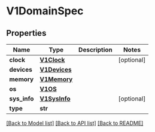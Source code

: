 # V1DomainSpec

## Properties
Name | Type | Description | Notes
------------ | ------------- | ------------- | -------------
**clock** | [**V1Clock**](V1Clock.md) |  | [optional]
**devices** | [**V1Devices**](V1Devices.md) |  |
**memory** | [**V1Memory**](V1Memory.md) |  |
**os** | [**V1OS**](V1OS.md) |  |
**sys_info** | [**V1SysInfo**](V1SysInfo.md) |  | [optional]
**type** | **str** |  |

[[Back to Model list]](../README.md#documentation-for-models) [[Back to API list]](../README.md#documentation-for-api-endpoints) [[Back to README]](../README.md)


